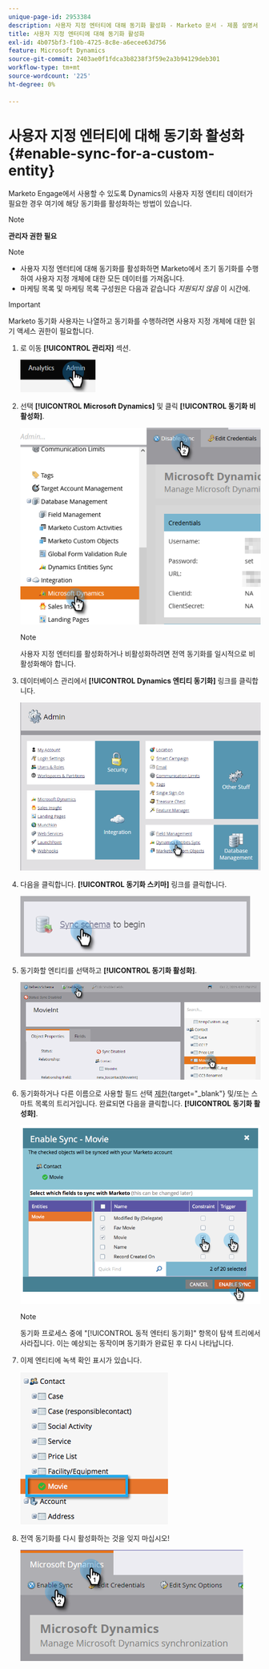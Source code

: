 ```yaml
---
unique-page-id: 2953384
description: 사용자 지정 엔터티에 대해 동기화 활성화 - Marketo 문서 - 제품 설명서
title: 사용자 지정 엔터티에 대해 동기화 활성화
exl-id: 4b075bf3-f10b-4725-8c8e-a6ecee63d756
feature: Microsoft Dynamics
source-git-commit: 2403ae0f1fdca3b8238f3f59e2a3b94129deb301
workflow-type: tm+mt
source-wordcount: '225'
ht-degree: 0%

---
```


# 사용자 지정 엔터티에 대해 동기화 활성화 {#enable-sync-for-a-custom-entity}

Marketo Engage에서 사용할 수 있도록 Dynamics의 사용자 지정 엔티티 데이터가 필요한 경우 여기에 해당 동기화를 활성화하는 방법이 있습니다.

>[!NOTE]
>
>**관리자 권한 필요**

>[!NOTE]
>
>* 사용자 지정 엔터티에 대해 동기화를 활성화하면 Marketo에서 초기 동기화를 수행하여 사용자 지정 개체에 대한 모든 데이터를 가져옵니다.
>* 마케팅 목록 및 마케팅 목록 구성원은 다음과 같습니다 _지원되지 않음_ 이 시간에.

>[!IMPORTANT]
>
>Marketo 동기화 사용자는 나열하고 동기화를 수행하려면 사용자 지정 개체에 대한 읽기 액세스 권한이 필요합니다.

1. 로 이동 **[!UICONTROL 관리자]** 섹션.

   ![](assets/enable-sync-for-a-custom-entity-1.png)

1. 선택 **[!UICONTROL Microsoft Dynamics]** 및 클릭 **[!UICONTROL 동기화 비활성화]**.

   ![](assets/enable-sync-for-a-custom-entity-2.png)

   >[!NOTE]
   >
   >사용자 지정 엔터티를 활성화하거나 비활성화하려면 전역 동기화를 일시적으로 비활성화해야 합니다.

1. 데이터베이스 관리에서 **[!UICONTROL Dynamics 엔티티 동기화]** 링크를 클릭합니다.

   ![](assets/enable-sync-for-a-custom-entity-3.png)

1. 다음을 클릭합니다. **[!UICONTROL 동기화 스키마]** 링크를 클릭합니다.

   ![](assets/enable-sync-for-a-custom-entity-4.png)

1. 동기화할 엔티티를 선택하고 **[!UICONTROL 동기화 활성화]**.

   ![](assets/enable-sync-for-a-custom-entity-5.png)

1. 동기화하거나 다른 이름으로 사용할 필드 선택 [제한](/help/marketo/product-docs/core-marketo-concepts/smart-lists-and-static-lists/using-smart-lists/add-a-constraint-to-a-smart-list-filter.md){target="_blank"} 및/또는 스마트 목록의 트리거입니다. 완료되면 다음을 클릭합니다. **[!UICONTROL 동기화 활성화]**.

   ![](assets/enable-sync-for-a-custom-entity-6.png)

   >[!NOTE]
   >
   >동기화 프로세스 중에 &quot;[!UICONTROL 동적 엔터티 동기화]&quot; 항목이 탐색 트리에서 사라집니다. 이는 예상되는 동작이며 동기화가 완료된 후 다시 나타납니다.

1. 이제 엔티티에 녹색 확인 표시가 있습니다.

   ![](assets/enable-sync-for-a-custom-entity-7.png)

1. 전역 동기화를 다시 활성화하는 것을 잊지 마십시오!

   ![](assets/enable-sync-for-a-custom-entity-8.png)
